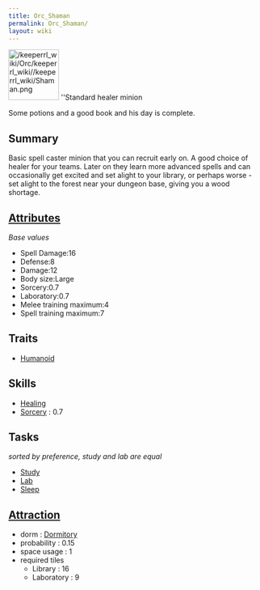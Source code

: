 ```yaml
---
title: Orc_Shaman
permalink: Orc_Shaman/
layout: wiki
---
```


<img src="/keeperrl_wiki/Orc/keeperrl_wiki//keeperrl_wiki/Shaman.png" title="fig:/keeperrl_wiki/Orc/keeperrl_wiki//keeperrl_wiki/Shaman.png" alt="/keeperrl_wiki/Orc/keeperrl_wiki//keeperrl_wiki/Shaman.png" width="100" />
''Standard healer minion

Some potions and a good book and his day is complete.

Summary
-------

Basic spell caster minion that you can recruit early on. A good choice
of healer for your teams. Later on they learn more advanced spells and
can occasionally get excited and set alight to your library, or perhaps
worse - set alight to the forest near your dungeon base, giving you a
wood shortage.

[Attributes](/keeperrl_wiki/Attributes "wikilink")
-------------------------------------

*Base values*

-   Spell Damage:16
-   Defense:8
-   Damage:12
-   Body size:Large
-   Sorcery:0.7
-   Laboratory:0.7
-   Melee training maximum:4
-   Spell training maximum:7

Traits
------

-   [Humanoid](/keeperrl_wiki/Humanoid "wikilink")

Skills
------

-   [Healing](/keeperrl_wiki/Healing "wikilink")
-   [Sorcery](/keeperrl_wiki/Sorcery "wikilink") : 0.7

Tasks
-----

*sorted by preference, study and lab are equal*

-   [Study](/keeperrl_wiki/Library "wikilink")
-   [Lab](/keeperrl_wiki/Laboratory "wikilink")
-   [Sleep](/keeperrl_wiki/Dormitory "wikilink")

[Attraction](/keeperrl_wiki/Immigration "wikilink")
-------------------------------------

-   dorm : [Dormitory](/keeperrl_wiki/Dormitory "wikilink")
-   probability : 0.15
-   space usage : 1
-   required tiles
    -   Library : 16
    -   Laboratory : 9

